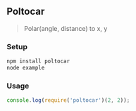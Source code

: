 ## Poltocar
> Polar(angle, distance) to x, y

### Setup
```sh
npm install poltocar
node example
```

### Usage
```js
console.log(require('poltocar')(2, 2));
```


